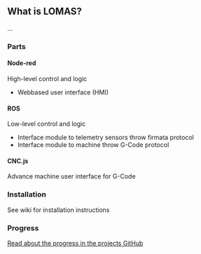 ## What is LOMAS?
...

### Parts
#### Node-red 
High-level control and logic
* Webbased user interface (HMI)

#### ROS
Low-level control and logic
* Interface module to telemetry sensors throw firmata protocol
* Interface module to machine throw G-Code protocol

#### CNC.js
Advance machine user interface for G-Code

### Installation
See wiki for installation instructions

### Progress

[Read about the progress in the projects GitHub](blog/blog.md)

